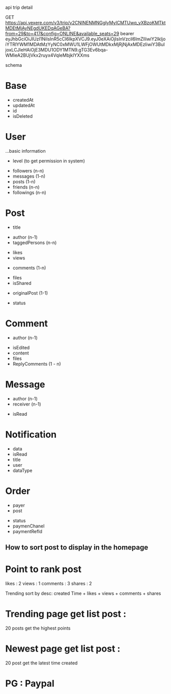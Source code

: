 api trip detail

GET
https://api.vexere.com/v3/trip/v2CNINENMNGgIyMyICMTUwq_yXBzoKMTktMDEtMjAyNEgdUKEDqAGeBA?from=29&to=417&config=ONLINE&available_seats=29
bearer eyJhbGciOiJIUzI1NiIsInR5cCI6IkpXVCJ9.eyJ0eXAiOjIsInVzciI6ImZlIiwiY2lkIjoiYTRlYWM1MDAtMzYyNC0xMWU1LWFjOWUtMDkxMjRjNjAxMDEzIiwiY3BuIjoxLCJleHAiOjE3MDU1ODY1MTN9.gTG3Ev6bqa-WMieA2BUjVkx2ruyx4VqIeMbjkIYXXms

schema

# Base

- createdAt
- updatedAt
- id
- isDeleted

# User

...basic information

- level (to get permission in system)

* followers (n-n)
* messages (1-n)
* posts (1-n)
* friends (n-n)
* followings (n-n)

# Post

- title

* author (n-1)
* taggedPersons (n-n)

- likes
- views

* comments (1-n)

- files
- isShared

* originalPost (1-1)

- status

# Comment

- author (n-1)

* isEdited
* content
* files
* ReplyComments (1 - n)

# Message

- author (n-1)
- receiver (n-1)

* isRead

# Notification

- data
- isRead
- title
- user
- dataType

# Order

- payer
- post

* status
* paymenChanel
* paymentRefId

## How to sort post to display in the homepage

# Point to rank post

likes : 2
views : 1
comments : 3
shares : 2

Trending sort by desc: created Time + likes + views + comments + shares

# Trending page get list post :

20 posts get the highest points

# Newest page get list post :

20 post get the latest time created

# PG : Paypal
